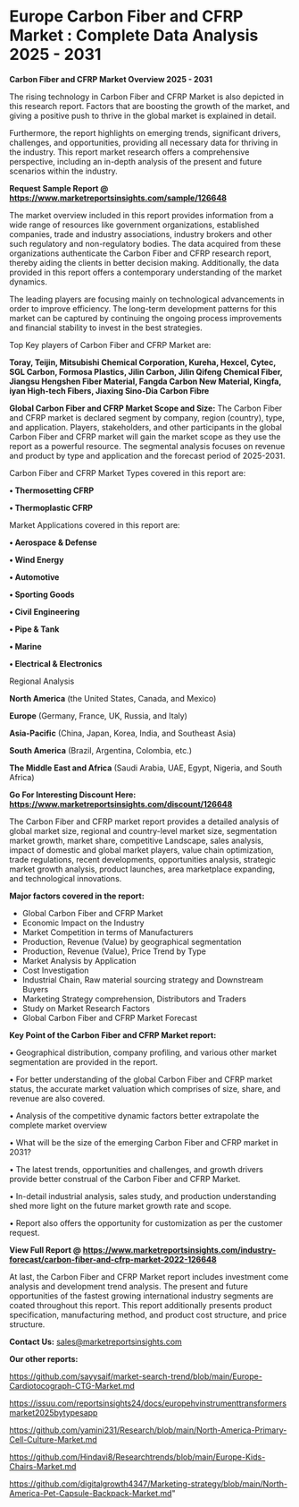 # Europe Carbon Fiber and CFRP Market : Complete Data Analysis 2025 - 2031

<Strong> Carbon Fiber and CFRP Market Overview 2025 - 2031</strong>

The rising technology in Carbon Fiber and CFRP Market is also depicted in this research report. Factors that are boosting the growth of the market, and giving a positive push to thrive in the global market is explained in detail.

Furthermore, the report highlights on emerging trends, significant drivers, challenges, and opportunities, providing all necessary data for thriving in the industry. This report market research offers a comprehensive perspective, including an in-depth analysis of the present and future scenarios within the industry.

<strong>Request Sample Report @ <a href=https://www.marketreportsinsights.com/sample/126648>https://www.marketreportsinsights.com/sample/126648</a></strong>

The market overview included in this report provides information from a wide range of resources like government organizations, established companies, trade and industry associations, industry brokers and other such regulatory and non-regulatory bodies. The data acquired from these organizations authenticate the Carbon Fiber and CFRP research report, thereby aiding the clients in better decision making. Additionally, the data provided in this report offers a contemporary understanding of the market dynamics.

The leading players are focusing mainly on technological advancements in order to improve efficiency. The long-term development patterns for this market can be captured by continuing the ongoing process improvements and financial stability to invest in the best strategies.

Top Key players of Carbon Fiber and CFRP Market are:

<strong>Toray, Teijin, Mitsubishi Chemical Corporation, Kureha, Hexcel, Cytec, SGL Carbon, Formosa Plastics, Jilin Carbon, Jilin Qifeng Chemical Fiber, Jiangsu Hengshen Fiber Material, Fangda Carbon New Material, Kingfa, iyan High-tech Fibers, Jiaxing Sino-Dia Carbon Fibre</strong>

<strong><b>Global Carbon Fiber and CFRP Market Scope and Size:</b></strong>
The Carbon Fiber and CFRP market is declared segment by company, region (country), type, and application. Players, stakeholders, and other participants in the global Carbon Fiber and CFRP market will gain the market scope as they use the report as a powerful resource. The segmental analysis focuses on revenue and product by type and application and the forecast period of 2025-2031.

Carbon Fiber and CFRP Market Types covered in this report are:

<strong>• Thermosetting CFRP

• Thermoplastic CFRP</strong>

Market Applications covered in this report are:

<strong>• Aerospace & Defense

• Wind Energy

• Automotive

• Sporting Goods

• Civil Engineering

• Pipe & Tank

• Marine

• Electrical & Electronics</strong> 

Regional Analysis

<strong>North America</strong> (the United States, Canada, and Mexico)

<strong>Europe</strong> (Germany, France, UK, Russia, and Italy)

<strong>Asia-Pacific</strong> (China, Japan, Korea, India, and Southeast Asia)

<strong>South America</strong> (Brazil, Argentina, Colombia, etc.)

<strong>The Middle East and Africa</strong> (Saudi Arabia, UAE, Egypt, Nigeria, and South Africa)

<strong>Go For Interesting Discount Here: <a href=https://www.marketreportsinsights.com/discount/126648>https://www.marketreportsinsights.com/discount/126648</a></strong>

The Carbon Fiber and CFRP market report provides a detailed analysis of global market size, regional and country-level market size, segmentation market growth, market share, competitive Landscape, sales analysis, impact of domestic and global market players, value chain optimization, trade regulations, recent developments, opportunities analysis, strategic market growth analysis, product launches, area marketplace expanding, and technological innovations.

<strong><b>Major factors covered in the report:</b></strong>
<ul>
  <li>Global Carbon Fiber and CFRP Market </li>
  <li>Economic Impact on the Industry</li>
  <li>Market Competition in terms of Manufacturers</li>
  <li>Production, Revenue (Value) by geographical segmentation</li>
  <li>Production, Revenue (Value), Price Trend by Type</li>
  <li>Market Analysis by Application</li>
  <li>Cost Investigation</li>
  <li>Industrial Chain, Raw material sourcing strategy and Downstream Buyers</li>
  <li>Marketing Strategy comprehension, Distributors and Traders</li>
  <li>Study on Market Research Factors</li>
  <li>Global Carbon Fiber and CFRP Market Forecast</li>
</ul>

<strong><b>Key Point of the Carbon Fiber and CFRP Market report:</b></strong>

• Geographical distribution, company profiling, and various other market segmentation are provided in the report.

• For better understanding of the global Carbon Fiber and CFRP market status, the accurate market valuation which comprises of size, share, and revenue are also covered.

• Analysis of the competitive dynamic factors better extrapolate the complete market overview

• What will be the size of the emerging Carbon Fiber and CFRP market in 2031?

• The latest trends, opportunities and challenges, and growth drivers provide better construal of the Carbon Fiber and CFRP Market.

• In-detail industrial analysis, sales study, and production understanding shed more light on the future market growth rate and scope.

• Report also offers the opportunity for customization as per the customer request.

<strong><b>View Full Report @ <a href=https://www.marketreportsinsights.com/industry-forecast/carbon-fiber-and-cfrp-market-2022-126648>https://www.marketreportsinsights.com/industry-forecast/carbon-fiber-and-cfrp-market-2022-126648</a></b></strong>


At last, the Carbon Fiber and CFRP Market report includes investment come analysis and development trend analysis. The present and future opportunities of the fastest growing international industry segments are coated throughout this report. This report additionally presents product specification, manufacturing method, and product cost structure, and price structure.

<strong>Contact Us:</strong>
sales@marketreportsinsights.com

<strong>Our other reports:</strong>

<a href=https://github.com/sayysaif/market-search-trend/blob/main/Europe-Cardiotocograph-CTG-Market.md>https://github.com/sayysaif/market-search-trend/blob/main/Europe-Cardiotocograph-CTG-Market.md</a>

<a href=https://issuu.com/reportsinsights24/docs/europehvinstrumenttransformersmarket2025bytypesapp>https://issuu.com/reportsinsights24/docs/europehvinstrumenttransformersmarket2025bytypesapp</a>

<a href=https://github.com/yamini231/Research/blob/main/North-America-Primary-Cell-Culture-Market.md>https://github.com/yamini231/Research/blob/main/North-America-Primary-Cell-Culture-Market.md</a>

<a href=https://github.com/Hindavi8/Researchtrends/blob/main/Europe-Kids-Chairs-Market.md>https://github.com/Hindavi8/Researchtrends/blob/main/Europe-Kids-Chairs-Market.md</a>

<a href=https://github.com/digitalgrowth4347/Marketing-strategy/blob/main/North-America-Pet-Capsule-Backpack-Market.md>https://github.com/digitalgrowth4347/Marketing-strategy/blob/main/North-America-Pet-Capsule-Backpack-Market.md</a>"

